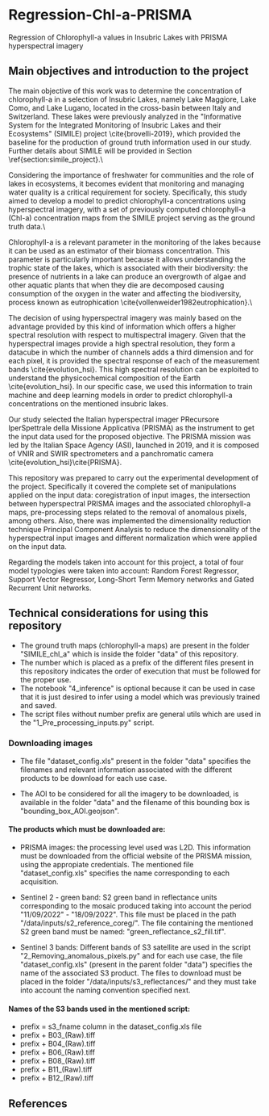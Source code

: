 # Regression-Chl-a-PRISMA
Regression of Chlorophyll-a values in Insubric Lakes with PRISMA hyperspectral imagery

## Main objectives and introduction to the project

The main objective of this work was to determine the concentration of chlorophyll-a in a selection of Insubric Lakes, namely Lake Maggiore, Lake Como, and Lake Lugano, located in the cross-basin between Italy and Switzerland. These lakes were previously analyzed in the "Informative System for the Integrated Monitoring of Insubric Lakes and their Ecosystems" (SIMILE) project \cite{brovelli-2019}, which provided the baseline for the production of ground truth information used in our study. Further details about SIMILE will be provided in Section \ref{section:simile_project}.\\

Considering the importance of freshwater for communities and the role of lakes in ecosystems, it becomes evident that monitoring and managing water quality is a critical requirement for society. Specifically, this study aimed to develop a model to predict chlorophyll-a concentrations using hyperspectral imagery, with a set of previously computed chlorophyll-a (Chl-a) concentration maps from the SIMILE project serving as the ground truth data.\\

Chlorophyll-a is a relevant parameter in the monitoring of the lakes because it can be used as an estimator of their biomass concentration. This parameter is particularly important because it allows understanding the trophic state of the lakes, which is associated with their biodiversity: the presence of nutrients in a lake can produce an overgrowth of algae and other aquatic plants that when they die are decomposed causing consumption of the oxygen in the water and affecting the biodiversity, process known as eutrophication \cite{vollenweider1982eutrophication}.\\

The decision of using hyperspectral imagery was mainly based on the advantage provided by this kind of information which offers a higher spectral resolution with respect to multispectral imagery. Given that the hyperspectral images provide a high spectral resolution, they form a datacube in which the number of channels adds a third dimension and for each pixel,  it is provided the spectral response of each of the measurement bands \cite{evolution_hsi}. This high spectral resolution can be exploited to understand the physicochemical composition of the Earth \cite{evolution_hsi}. In our specific case, we used this information to train machine and deep learning models in order to predict chlorophyll-a concentrations on the mentioned insubric lakes.

Our study selected the Italian hyperspectral imager PRecursore IperSpettrale della Missione Applicativa (PRISMA) as the instrument to get the input data used for the proposed objective. The PRISMA mission was led by the Italian Space Agency (ASI), launched in 2019, and it is composed of VNIR and SWIR spectrometers and a panchromatic camera \cite{evolution_hsi}\cite{PRISMA}.

This repository was prepared to carry out the experimental development of the project. Specifically it covered the complete set of manipulations applied on the input data: coregistration of input images, the intersection between hyperspectral PRISMA images and the associated chlorophyll-a maps, pre-processing steps related to the removal of anomalous pixels, among others. Also, there was implemented the dimensionality reduction technique Principal Component Analysis to reduce the dimensionality of the hyperspectral input images and different normalization which were applied on the input data.

Regarding the models taken into account for this project, a total of four model typologies were taken into account: Random Forest Regressor, Support Vector Regressor, Long-Short Term Memory networks and Gated Recurrent Unit networks.

## Technical considerations for using this repository

- The ground truth maps (chlorophyll-a maps) are present in the folder "SIMILE_chl_a" which is inside the folder "data" of this repository.
- The number which is placed as a prefix of the different files present in this repository indicates the order of execution that must be followed for the proper use. 
- The notebook "4_inference" is optional because it can be used in case that it is just desired to infer using a model which was previously trained and saved.
- The script files without number prefix are general utils which are used in the "1_Pre_processing_inputs.py" script.

### Downloading images

- The file "dataset_config.xls" present in the folder "data" specifies the filenames and relevant information associated with the different products to be download for each use case.

- The AOI to be considered for all the imagery to be downloaded, is available in the folder "data" and the filename of this bounding box is "bounding_box_AOI.geojson".

#### The products which must be downloaded are:

+ PRISMA images: the processing level used was L2D. This information must be downloaded from the official website of the PRISMA mission, using the appropiate credentials. The mentioned file "dataset_config.xls" specifies the name corresponding to each acquisition.

+ Sentinel 2 - green band: S2 green band in reflectance units corresponding to the mosaic produced taking into account the period  "11/09/2022" - "18/09/2022". This file must be placed in the path "/data/inputs/s2_reference_coreg/". The file containing the mentioned S2 green band must be named: "green_reflectance_s2_fill.tif".

+ Sentinel 3 bands: Different bands of S3 satellite are used in the script "2_Removing_anomalous_pixels.py" and for each use case, the file "dataset_config.xls" (present in the parent folder "data") specifies the name of the associated S3 product. The files to download must be placed in the folder "/data/inputs/s3_reflectances/" and they must take into account the naming convention specified next.
  
 #### Names of the S3 bands used in the mentioned script:

   - prefix = s3_fname column in the dataset_config.xls file
   - prefix + B03_(Raw).tiff
   - prefix + B04_(Raw).tiff
   - prefix + B06_(Raw).tiff
   - prefix + B08_(Raw).tiff
   - prefix + B11_(Raw).tiff
   - prefix + B12_(Raw).tiff


## References
